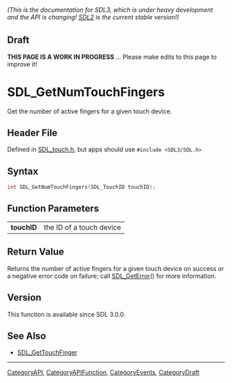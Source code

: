 ###### (This is the documentation for SDL3, which is under heavy development and the API is changing! [SDL2](https://wiki.libsdl.org/SDL2/) is the current stable version!)

## Draft

**THIS PAGE IS A WORK IN PROGRESS** ... Please make edits to this page to improve it!



<!-- #*^*^*^*^*See https://wiki.libsdl.org/SGFunctions for details on editing this page*^*^*^*^* -->
# SDL_GetNumTouchFingers

Get the number of active fingers for a given touch device.

## Header File

Defined in [SDL_touch.h](https://github.com/libsdl-org/SDL/blob/main/include/SDL3/SDL_touch.h), but apps should use `#include <SDL3/SDL.h>`

## Syntax

```c
int SDL_GetNumTouchFingers(SDL_TouchID touchID);

```

## Function Parameters

|                 |                          |
| --------------- | ------------------------ |
| **touchID**     | the ID of a touch device |

## Return Value

Returns the number of active fingers for a given touch device on success or
a negative error code on failure; call [SDL_GetError](SDL_GetError)() for
more information.

## Version

This function is available since SDL 3.0.0.

## See Also

* [SDL_GetTouchFinger](SDL_GetTouchFinger)

----
[CategoryAPI](CategoryAPI), [CategoryAPIFunction](CategoryAPIFunction), [CategoryEvents](CategoryEvents), [CategoryDraft](CategoryDraft)
<!-- #See the Style Guide for instructions on editing the footer. -->


